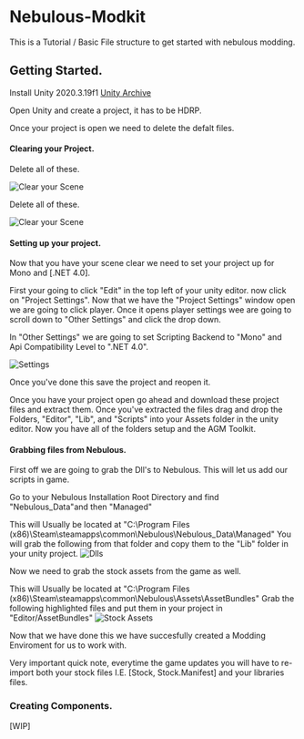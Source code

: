 # Nebulous-Modkit
This is a Tutorial / Basic File structure to get started with nebulous modding.

## Getting Started.

Install Unity 2020.3.19f1 [Unity Archive](https://unity.com/releases/editor/archive)

Open Unity and create a project, it has to be HDRP.

Once your project is open we need to delete the defalt files.

#### Clearing your Project.

Delete all of these.

![Clear your Scene](https://dl.dropbox.com/s/3a1mvzi1kwbwuc2/scene.JPG)

Delete all of these.

![Clear your Scene](https://dl.dropbox.com/s/ihby9fo6iejrp2a/Assets.JPG)

#### Setting up your project.

Now that you have your scene clear we need to set your project up for Mono and [.NET 4.0].

First your going to click "Edit" in the top left of your unity editor.
now click on "Project Settings".
Now that we have the "Project Settings" window open we are going to click player.
Once it opens player settings wee are going to scroll down to "Other Settings" and click the drop down.

In "Other Settings" we are going to set Scripting Backend to "Mono" and Api Compatibility Level to ".NET 4.0".

![Settings](https://dl.dropbox.com/s/53sgxokn6pernxu/api.JPG)

Once you've done this save the project and reopen it.

Once you have your project open go ahead and download these project files and extract them.
Once you've extracted the files drag and drop the Folders, "Editor", "Lib", and "Scripts" into your Assets folder in the unity editor.
Now you have all of the folders setup and the AGM Toolkit.

#### Grabbing files from Nebulous.

First off we are going to grab the Dll's to Nebulous.
This will let us add our scripts in game.

Go to your Nebulous Installation Root Directory and find "Nebulous_Data"and then "Managed"

This will Usually be located at "C:\Program Files (x86)\Steam\steamapps\common\Nebulous\Nebulous_Data\Managed"
You will grab the following from that folder and copy them to the "Lib" folder in your unity project.
![Dlls](https://cdn.discordapp.com/attachments/1050059231572807731/1050061239734243358/dlls.JPG)

Now we need to grab the stock assets from the game as well.

This will Usually be located at "C:\Program Files (x86)\Steam\steamapps\common\Nebulous\Assets\AssetBundles"
Grab the following highlighted files and put them in your project in "Editor/AssetBundles"
![Stock Assets](https://cdn.discordapp.com/attachments/1050059231572807731/1050062135763410944/asset_bundle.JPG)

Now that we have done this we have succesfully created a Modding Enviroment for us to work with.

Very important quick note, everytime the game updates you will have to re-import both your stock files I.E. [Stock, Stock.Manifest] and your libraries files.

### Creating Components.

[WIP]
